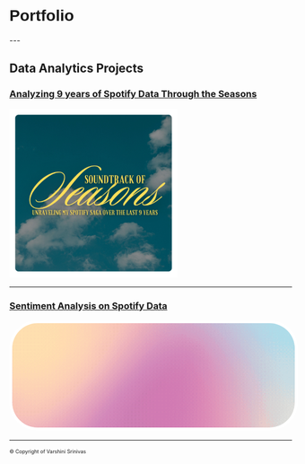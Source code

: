 <link href='https://fonts.googleapis.com/css?family=Bungee Shade' rel='stylesheet'>
<h1 style="font-family: 'Bungee Shade', sans-serif;">Portfolio</h1>
---

## Data Analytics Projects 

### [Analyzing 9 years of Spotify Data Through the Seasons](/seasons_eda.md)

<a href="/seasons_eda.md">
  <img src="images/spotify_project/spotify_eda_thumbnail.png?raw=true" width="300" alt="Spotify Seasonality Analysis EDA"/>
</a>

---
### [Sentiment Analysis on Spotify Data](/sentiment_analysis.md)

<a href="/sentiment_analysis.md">
  <img src="images/spotify_project/sentiment_analysis.gif?raw=true" width="1000" style="border-radius: 50px; border: 5px solid white; overflow: hidden;" />
</a>


---
<p style="font-size:9px"> © Copyright of Varshini Srinivas </p>
<!-- Remove above link if you don't want to attibute -->

